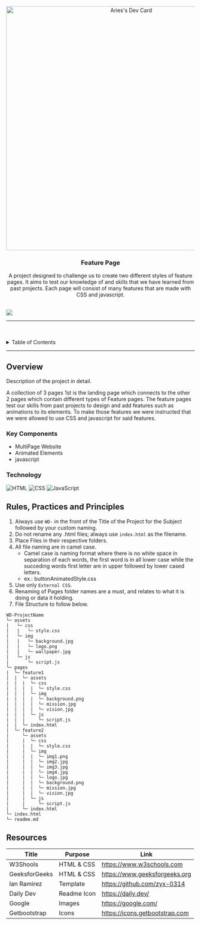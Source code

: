 <a name="readme-top">

<br/>

<br />
<div align="center">
 <a href="https://app.daily.dev/mononokuma">
   <img src="https://api.daily.dev/devcards/v2/DMEySfkP0murZQ6MrL1WW.png?type=wide&r=rgz" width="652" alt="Aries's Dev Card"/>
 </a>
<!-- TODO: Change Title to the name of the title of your Project -->
  <h3 align="center">Feature Page</h3>
</div>
<!-- TODO: Make a short description -->
<div align="center">
  A project designed to challenge us to create two different styles of feature pages. It aims to test our knowledge of and skills that we have learned from past projects. Each page will consist of many features that are made with CSS and javascript.
</div>

<br />

<!-- TODO: Change the zyx-0314 into your github username  -->
<!-- TODO: Change the WD-Template-Project into the same name of your folder -->
![](https://visit-counter.vercel.app/counter.png?page=MononoKuma/WD-Seatwork4)

---

<br />
<br />

<!-- TODO: If you want to add more layers for your readme -->
<details>
  <summary>Table of Contents</summary>
  <ol>
    <li>
      <a href="#overview">Overview</a>
      <ol>
        <li>
          <a href="#key-components">Key Components</a>
        </li>
        <li>
          <a href="#technology">Technology</a>
        </li>
      </ol>
    </li>
    <li>
      <a href="#rule,-practices-and-principles">Rules, Practices and Principles</a>
    </li>
    <li>
      <a href="#resources">Resources</a>
    </li>
  </ol>
</details>

---

## Overview

<!-- TODO: To be changed -->
<!-- The following are just sample -->
Description of the project in detail.

A collection of 3 pages 1st is the landing page which connects to the other 2 pages which contain different types of Feature pages. The feature pages test our skills from past projects to design and add features such as animations to its elements. To make those features we were instructed that we were allowed to use CSS and javascript for said features. 

### Key Components
<!-- TODO: List of Key Components -->
<!-- The following are just sample -->
- MultiPage Website
- Animated Elements
- javascript

### Technology
<!-- TODO: List of Technology Used -->
![HTML](https://img.shields.io/badge/HTML-E34F26?style=for-the-badge&logo=html5&logoColor=white)
![CSS](https://img.shields.io/badge/CSS-1572B6?style=for-the-badge&logo=css3&logoColor=white)
![JavaScript](https://img.shields.io/badge/JavaScript-F7DF1E?style=for-the-badge&logo=javascript&logoColor=white)

## Rules, Practices and Principles
1. Always use `WD-` in the front of the Title of the Project for the Subject followed by your custom naming.
2. Do not rename any .html files; always use `index.html` as the filename.
3. Place Files in their respective folders.
4. All file naming are in camel case.
   - Camel case is naming format where there is no white space in separation of each words, the first word is in all lower case while the succeding words first letter are in upper followed by lower cased letters.
   - ex.: buttonAnimatedStyle.css
5. Use only `External CSS`.
6. Renaming of Pages folder names are a must, and relates to what it is doing or data it holding.
7. File Structure to follow below.

```
WD-ProjectName
└─ assets
|   └─ css
|   |   └─ style.css
|   └─ img
|   |   └─ background.jpg
|   |   └─ logo.png
|   |   └─ wallpaper.jpg
|   └─ js
|       └─ script.js
└─ pages
|  └─ feature1
|  |  └─ assets
|  |  |  └─ css
|  |  |  |  └─ style.css
|  |  |  └─ img
|  |  |  |  └─ background.png
|  |  |  |  └─ mission.jpg
|  |  |  |  └─ vision.jpg
|  |  |  └─ js
|  |  |     └─ script.js
|  |  └─ index.html
|  └─ feature2
|     └─ assets
|     |  └─ css
|     |  |  └─ style.css
|     |  └─ img
|     |  |  └─ img1.png
|     |  |  └─ img2.jpg
|     |  |  └─ img3.jpg
|     |  |  └─ img4.jpg
|     |  |  └─ logo.jpg
|     |  |  └─ background.png
|     |  |  └─ mission.jpg
|     |  |  └─ vision.jpg
|     |  └─ js
|     |     └─ script.js
|     └─ index.html
└─ index.html
└─ readme.md
```

## Resources

<!-- TODO: Add References -->
| Title | Purpose | Link |
|-|-|-|
| W3Shools | HTML & CSS | https://www.w3schools.com |
| GeeksforGeeks | HTML & CSS | https://www.geeksforgeeks.org |
| Ian Ramirez | Template | https://github.com/zyx-0314 |
| Daily Dev | Readme Icon | https://daily.dev/ |
| Google | Images | https://google.com/ |
| Getbootstrap | Icons | https://icons.getbootstrap.com |

